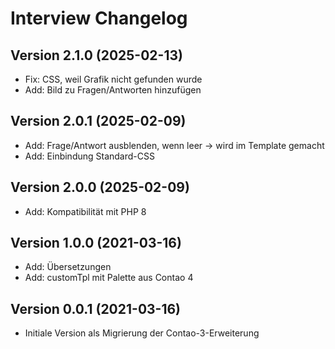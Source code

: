 # Interview Changelog

## Version 2.1.0 (2025-02-13)

* Fix: CSS, weil Grafik nicht gefunden wurde
* Add: Bild zu Fragen/Antworten hinzufügen

## Version 2.0.1 (2025-02-09)

* Add: Frage/Antwort ausblenden, wenn leer -> wird im Template gemacht
* Add: Einbindung Standard-CSS

## Version 2.0.0 (2025-02-09)

* Add: Kompatibilität mit PHP 8

## Version 1.0.0 (2021-03-16)

* Add: Übersetzungen
* Add: customTpl mit Palette aus Contao 4

## Version 0.0.1 (2021-03-16)

* Initiale Version als Migrierung der Contao-3-Erweiterung
